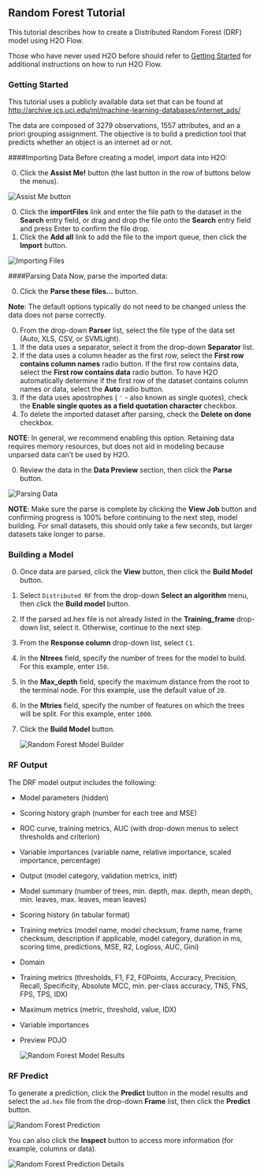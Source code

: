 ## Random Forest Tutorial

This tutorial describes how to create a Distributed Random Forest (DRF) model using H2O Flow.

Those who have never used H2O before should refer to <a href="https://github.com/h2oai/h2o-dev/blob/master/h2o-docs/src/product/flow/README.md" target="_blank">Getting Started</a> for additional instructions on how to run H2O Flow.


### Getting Started

This tutorial uses a publicly available data set that can be found at <a href ="http://archive.ics.uci.edu/ml/machine-learning-databases/internet_ads/" target="_blank">http://archive.ics.uci.edu/ml/machine-learning-databases/internet_ads/</a>

The data are composed of 3279 observations, 1557 attributes, and an a priori grouping assignment. The objective is to build a prediction tool that predicts whether an object is an internet ad or not.

####Importing Data
Before creating a model, import data into H2O:

0. Click the **Assist Me!** button (the last button in the row of buttons below the menus). 

 ![Assist Me button](../images/Flow_AssistMeButton.png)

0. Click the **importFiles** link and enter the file path to the dataset in the **Search** entry field, or drag and drop the file onto the **Search** entry field and press Enter to confirm the file drop.  
0. Click the **Add all** link to add the file to the import queue, then click the **Import** button. 

  ![Importing Files](../images/RF_ImportFile.png)


####Parsing Data
Now, parse the imported data: 

0. Click the **Parse these files...** button. 

  **Note**: The default options typically do not need to be changed unless the data does not parse correctly. 

0. From the drop-down **Parser** list, select the file type of the data set (Auto, XLS, CSV, or SVMLight). 
0. If the data uses a separator, select it from the drop-down **Separator** list. 
0. If the data uses a column header as the first row, select the **First row contains column names** radio button. If the first row contains data, select the **First row contains data** radio button. To have H2O automatically determine if the first row of the dataset contains column names or data, select the **Auto** radio button. 
0. If the data uses apostrophes ( `'` - also known as single quotes), check the **Enable single quotes as a field quotation character** checkbox. 
0. To delete the imported dataset after parsing, check the **Delete on done** checkbox. 

  **NOTE**: In general, we recommend enabling this option. Retaining data requires memory resources, but does not aid in modeling because unparsed data can’t be used by H2O.

0. Review the data in the **Data Preview** section, then click the **Parse** button.  

  ![Parsing Data](../images/RF_Parse.png)

  **NOTE**: Make sure the parse is complete by clicking the **View Job** button and confirming progress is 100% before continuing to the next step, model building. For small datasets, this should only take a few seconds, but larger datasets take longer to parse.



### Building a Model

0. Once data are parsed, click the **View** button, then click the **Build Model** button. 
0. Select `Distributed RF` from the drop-down **Select an algorithm** menu, then click the **Build model** button. 
0. If the parsed ad.hex file is not already listed in the **Training_frame** drop-down list, select it. Otherwise, continue to the next step. 
0. From the **Response column** drop-down list, select `C1`. 
0. In the **Ntrees** field, specify the number of trees for the model to build. For this example, enter `150`. 
0. In the **Max_depth** field, specify the maximum distance from the root to the terminal node. For this example, use the default value of `20`. 
0. In the **Mtries** field, specify the number of features on which the trees will be split. For this example, enter `1000`. 
0. Click the **Build Model** button. 

   ![Random Forest Model Builder](../images/RF_BuildModel.png)


### RF Output

The DRF model output includes the following: 

- Model parameters (hidden)
- Scoring history graph (number for each tree and MSE)
- ROC curve, training metrics, AUC (with drop-down menus to select thresholds and criterion) 
- Variable importances (variable name, relative importance, scaled importance, percentage)
- Output (model category, validation metrics, initf)
- Model summary (number of trees, min. depth, max. depth, mean depth, min. leaves, max. leaves, mean leaves)
- Scoring history (in tabular format)
- Training metrics (model name, model checksum, frame name, frame checksum, description if applicable, model category, duration in ms, scoring time, predictions, MSE, R2, Logloss, AUC, Gini)
- Domain 
- Training metrics (thresholds, F1, F2, F0Points, Accuracy, Precision, Recall, Specificity, Absolute MCC, min. per-class accuracy, TNS, FNS, FPS, TPS, IDX)
- Maximum metrics (metric, threshold, value, IDX)
- Variable importances
- Preview POJO


  ![Random Forest Model Results](../images/RF_Model_Results.png)

### RF Predict

To generate a prediction, click the **Predict** button in the model results and select the `ad.hex` file from the drop-down **Frame** list, then click the **Predict** button. 

  ![Random Forest Prediction](../images/RF_Predict.png)

You can also click the **Inspect** button to access more information (for example, columns or data). 

  ![Random Forest Prediction Details](../images/RF_Predict2.png)


